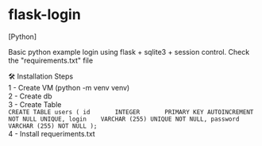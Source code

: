 # flask-login
[Python]

Basic python example login using flask + sqlite3 + session control.
Check the "requirements.txt" file

🛠️ Installation Steps <br> 
1 - Create VM (python -m venv venv)<br>
2 - Create db <br>
3 - Create Table <br>
`CREATE TABLE users (
    id       INTEGER       PRIMARY KEY AUTOINCREMENT
                           NOT NULL
                           UNIQUE,
    login    VARCHAR (255) UNIQUE
                           NOT NULL,
    password VARCHAR (255) NOT NULL
);`<br>
4 - Install requeriments.txt